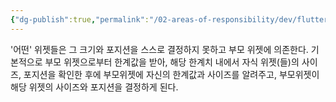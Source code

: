 ```yaml
---
{"dg-publish":true,"permalink":"/02-areas-of-responsibility/dev/flutter/flutter-constraint/","tags":["flutter","dev"],"noteIcon":""}
---
```


'어떤' 위젯들은 그 크기와 포지션을 스스로 결정하지 못하고 부모 위젯에 의존한다.
기본적으로 부모 위젯으로부터 한계값을 받아, 해당 한계치 내에서 자식 위젯(들)의 사이즈, 포지션을 확인한 후에 부모위젯에 자신의 한계값과 사이즈를 알려주고, 부모위젯이 해당 위젯의 사이즈와 포지션을 결정하게 된다.

